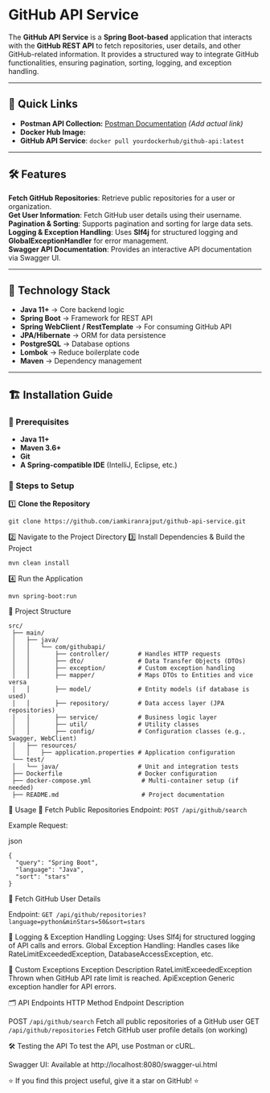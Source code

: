 # GitHub API Service

The **GitHub API Service** is a **Spring Boot-based** application that interacts with the **GitHub REST API** to fetch repositories, user details, and other GitHub-related information. It provides a structured way to integrate GitHub functionalities, ensuring pagination, sorting, logging, and exception handling.

---

## 🚀 Quick Links

- **Postman API Collection:** [Postman Documentation](#) *(Add actual link)*
- **Docker Hub Image:**
- **GitHub API Service**: `docker pull yourdockerhub/github-api:latest` 

---

## 🛠️ Features

 **Fetch GitHub Repositories**: Retrieve public repositories for a user or organization.  
 **Get User Information**: Fetch GitHub user details using their username.  
 **Pagination & Sorting**: Supports pagination and sorting for large data sets.  
 **Logging & Exception Handling**: Uses **Slf4j** for structured logging and **GlobalExceptionHandler** for error management.  
 **Swagger API Documentation**: Provides an interactive API documentation via Swagger UI.  

---

## 📌 Technology Stack

- **Java 11+** → Core backend logic  
- **Spring Boot** → Framework for REST API  
- **Spring WebClient / RestTemplate** → For consuming GitHub API  
- **JPA/Hibernate** → ORM for data persistence 
- **PostgreSQL** → Database options  
- **Lombok** → Reduce boilerplate code  
- **Maven** → Dependency management  

---

## 🏗️ Installation Guide

### 🔹 Prerequisites

- **Java 11+**
- **Maven 3.6+**
- **Git**
- **A Spring-compatible IDE** (IntelliJ, Eclipse, etc.)

### 🔹 Steps to Setup

1️⃣ **Clone the Repository**  
```
git clone https://github.com/iamkiranrajput/github-api-service.git
```

2️⃣ Navigate to the Project Directory
3️⃣ Install Dependencies & Build the Project
```
mvn clean install
```

4️⃣ Run the Application
```
mvn spring-boot:run
```

📂 Project Structure
```
src/
 ├── main/
 │   ├── java/
 │   │   └── com/githubapi/
 │   │       ├── controller/        # Handles HTTP requests
 │   │       ├── dto/               # Data Transfer Objects (DTOs)
 │   │       ├── exception/         # Custom exception handling
 │   │       ├── mapper/            # Maps DTOs to Entities and vice versa
 │   │       ├── model/             # Entity models (if database is used)
 │   │       ├── repository/        # Data access layer (JPA repositories)
 │   │       ├── service/           # Business logic layer
 │   │       ├── util/              # Utility classes
 │   │       ├── config/            # Configuration classes (e.g., Swagger, WebClient)
 │   ├── resources/
 │   │   ├── application.properties # Application configuration
 └── test/
 │   └── java/                      # Unit and integration tests
 ├── Dockerfile                     # Docker configuration
 ├── docker-compose.yml              # Multi-container setup (if needed)
 ├── README.md                       # Project documentation

```


📖 Usage
🔹 Fetch Public Repositories
Endpoint: `POST /api/github/search`

Example Request:

json
```
{
  "query": "Spring Boot",
  "language": "Java",
  "sort": "stars"
}

```
🔹 Fetch GitHub User Details

Endpoint: `GET /api/github/repositories?language=python&minStars=50&sort=stars`

📜 Logging & Exception Handling
Logging: Uses Slf4j for structured logging of API calls and errors.
Global Exception Handling: Handles cases like RateLimitExceededException, DatabaseAccessException, etc.

🔹 Custom Exceptions
Exception	Description
RateLimitExceededException	Thrown when GitHub API rate limit is reached.
ApiException	Generic exception handler for API errors.

🗂 API Endpoints
HTTP Method	Endpoint	Description

POST	`/api/github/search`	Fetch all public repositories of a GitHub user
GET	`/api/github/repositories`	Fetch GitHub user profile details (on working)

🛠️ Testing the API
To test the API, use Postman or cURL.

Swagger UI: Available at http://localhost:8080/swagger-ui.html

⭐ If you find this project useful, give it a star on GitHub! ⭐
